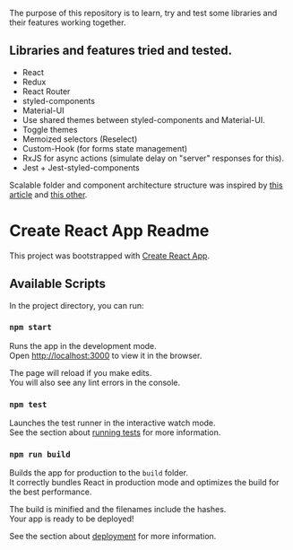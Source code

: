 The purpose of this repository is to learn, try and test some libraries and their features working together.

## Libraries and features tried and tested.
- React
- Redux
- React Router
- styled-components
- Material-UI
- Use shared themes between styled-components and Material-UI.
- Toggle themes
- Memoized selectors (Reselect)
- Custom-Hook (for forms state management)
- RxJS for async actions (simulate delay on "server" responses for this).
- Jest + Jest-styled-components

Scalable folder and component architecture structure was inspired by [this article](https://levelup.gitconnected.com/structure-your-react-redux-project-for-scalability-and-maintainability-618ad82e32b7) and [this other](https://www.freecodecamp.org/news/scaling-your-redux-app-with-ducks-6115955638be/).

# Create React App Readme

This project was bootstrapped with [Create React App](https://github.com/facebook/create-react-app).

## Available Scripts

In the project directory, you can run:

### `npm start`

Runs the app in the development mode.<br />
Open [http://localhost:3000](http://localhost:3000) to view it in the browser.

The page will reload if you make edits.<br />
You will also see any lint errors in the console.

### `npm test`

Launches the test runner in the interactive watch mode.<br />
See the section about [running tests](https://facebook.github.io/create-react-app/docs/running-tests) for more information.

### `npm run build`

Builds the app for production to the `build` folder.<br />
It correctly bundles React in production mode and optimizes the build for the best performance.

The build is minified and the filenames include the hashes.<br />
Your app is ready to be deployed!

See the section about [deployment](https://facebook.github.io/create-react-app/docs/deployment) for more information.
